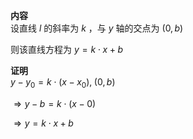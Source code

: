 **内容**  
设直线 $l$ 的斜率为 $k$ ，与 $y$ 轴的交点为 $(0,b)$  
  
则该直线方程为 $y = k\cdot x + b$  
  
**证明**  
$y-y_0=k\cdot(x-x_0),\;(0,b)$  
  
$\Rightarrow y-b=k\cdot(x-0)$  
  
$\Rightarrow y=k\cdot x+b$  
